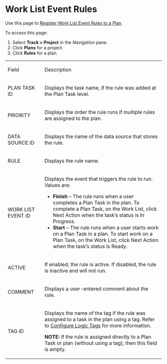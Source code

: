 # Work List Event Rules

<div class="use">

Use this page to [Register Work List Event Rules to a
Plan](../Use_Cases/Register_Work_List_Event_Rules_for_a_Plan.htm).

</div>

To access this page:

1.  Select <span style="font-weight: bold;">Track \>
    </span>**Project** in the *Navigation* pane.
2.  Click **Plans** for a project.
3.  Click **Rules** for a plan.

<table>
<tbody>
<tr class="odd">
<td><p>Field</p></td>
<td><p>Description</p></td>
</tr>
<tr class="even">
<td><p>PLAN TASK ID</p></td>
<td><p>Displays the task name, if the rule was added at the Plan Task level.</p></td>
</tr>
<tr class="odd">
<td><p>PRIORITY</p></td>
<td><p>Displays the order the rule runs if multiple rules are assigned to the plan.</p></td>
</tr>
<tr class="even">
<td><p>DATA SOURCE ID</p></td>
<td><p>Displays the name of the data source that stores the rule.</p></td>
</tr>
<tr class="odd">
<td><p>RULE</p></td>
<td><p>Displays the rule name.</p></td>
</tr>
<tr class="even">
<td><p>WORK LIST EVENT ID</p></td>
<td><p>Displays the event that triggers the rule to run. Values are:</p>
<ul>
<li><strong>Finish</strong> – The rule runs when a user completes a Plan Task in the plan. To complete a Plan Task, on the Work List, click Next Action when the task’s status is In Progress.</li>
<li><strong>Start</strong> – The rule runs when a user starts work on a Plan Task in a plan. To start work on a Plan Task, on the Work List, click Next Action when the task’s status is Ready.</li>
</ul></td>
</tr>
<tr class="odd">
<td><p>ACTIVE</p></td>
<td><p>If enabled, the rule is active. If disabled, the rule is inactive and will not run.</p></td>
</tr>
<tr class="even">
<td><p>COMMENT</p></td>
<td><p>Displays a user-entered comment about the rule.</p></td>
</tr>
<tr class="odd">
<td><p>TAG ID</p></td>
<td><p>Displays the name of the tag if the rule was assigned to a task in the plan using a tag. Refer to <a href="../Use_Cases/Configure_Logic_Tags.htm">Configure Logic Tags</a> for more information.</p>
<p><strong>NOTE:</strong> If the rule is assigned directly to a Plan Task or plan (without using a tag), then this field is empty.</p></td>
</tr>
</tbody>
</table>
